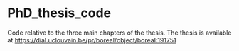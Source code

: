 # PhD_thesis_code
Code relative to the three main chapters of the thesis. 
The thesis is available at https://dial.uclouvain.be/pr/boreal/object/boreal:191751
